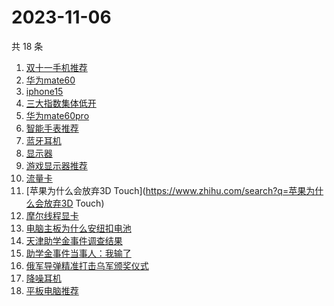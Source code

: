 # 2023-11-06

共 18 条

<!-- BEGIN -->
<!-- 最后更新时间 Mon Nov 06 2023 17:12:44 GMT+0800 (China Standard Time) -->

1. [双十一手机推荐](https://www.zhihu.com/search?q=双十一手机推荐)
1. [华为mate60](https://www.zhihu.com/search?q=华为mate60)
1. [iphone15](https://www.zhihu.com/search?q=iphone15)
1. [三大指数集体低开](https://www.zhihu.com/search?q=三大指数集体低开)
1. [华为mate60pro](https://www.zhihu.com/search?q=华为mate60pro)
1. [智能手表推荐](https://www.zhihu.com/search?q=智能手表推荐)
1. [蓝牙耳机](https://www.zhihu.com/search?q=蓝牙耳机)
1. [显示器](https://www.zhihu.com/search?q=显示器)
1. [游戏显示器推荐](https://www.zhihu.com/search?q=游戏显示器推荐)
1. [流量卡](https://www.zhihu.com/search?q=流量卡)
1. [苹果为什么会放弃3D Touch](https://www.zhihu.com/search?q=苹果为什么会放弃3D
   Touch)
1. [摩尔线程显卡](https://www.zhihu.com/search?q=摩尔线程显卡)
1. [电脑主板为什么安纽扣电池](https://www.zhihu.com/search?q=电脑主板为什么安纽扣电池)
1. [天津助学金事件调查结果](https://www.zhihu.com/search?q=天津助学金事件调查结果)
1. [助学金事件当事人：我输了](https://www.zhihu.com/search?q=助学金事件当事人：我输了)
1. [俄军导弹精准打击乌军颁奖仪式](https://www.zhihu.com/search?q=俄军导弹精准打击乌军颁奖仪式)
1. [降噪耳机](https://www.zhihu.com/search?q=降噪耳机)
1. [平板电脑推荐](https://www.zhihu.com/search?q=平板电脑推荐)

<!-- END -->
